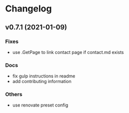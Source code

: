 # Changelog

## v0.7.1 (2021-01-09)

### Fixes

- use .GetPage to link contact page if contact.md exists

### Docs

- fix gulp instructions in readme
- add contributing information

### Others

- use renovate preset config

